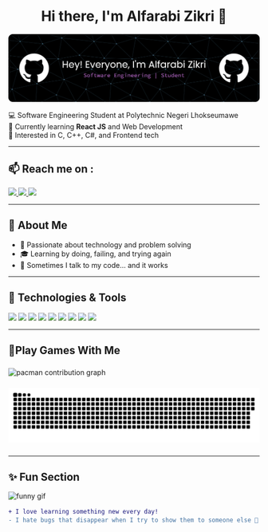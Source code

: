 <h1 align="center">Hi there, I'm Alfarabi Zikri 👋</h1>

![Alfarabi Zikri](img/github-header-banner.png)

<p align="left">
  💻 Software Engineering Student at Polytechnic Negeri Lhokseumawe <br>
  🌱 Currently learning <strong>React JS</strong> and Web Development <br>
  🔭 Interested in C, C++, C#, and Frontend tech <br>
</p>

---

## 📫 Reach me on :
<p align="left">
  <a href="https://www.instagram.com/a.pattnma/" target="_blank">
    <img src="https://skillicons.dev/icons?i=instagram" height="38" />
  </a>
  <a href="https://linkedin.com/in/username" target="_blank">
    <img src="https://skillicons.dev/icons?i=linkedin" height="38" />
  </a>
  <a href="mailto:emailkamu@gmail.com" target="_blank">
    <img src="https://skillicons.dev/icons?i=gmail" height="38" />
  </a>
</p>



---

## 🚀 About Me
- 🌟 Passionate about technology and problem solving  
- 🎓 Learning by doing, failing, and trying again  
- 🧠 Sometimes I talk to my code... and it works  

---

## 🚀 Technologies & Tools
<p align="left">
  <img src="https://cdn.jsdelivr.net/gh/devicons/devicon/icons/c/c-original.svg" width="40" />
  <img src="https://cdn.jsdelivr.net/gh/devicons/devicon/icons/cplusplus/cplusplus-original.svg" width="40" />
  <img src="https://cdn.jsdelivr.net/gh/devicons/devicon/icons/csharp/csharp-original.svg" width="40" />
  <img src="https://cdn.jsdelivr.net/gh/devicons/devicon/icons/html5/html5-original.svg" width="40" />
  <img src="https://cdn.jsdelivr.net/gh/devicons/devicon/icons/css3/css3-original.svg" width="40" />
  <img src="https://cdn.jsdelivr.net/gh/devicons/devicon/icons/react/react-original.svg" width="40" />
  <img src="https://cdn.jsdelivr.net/gh/devicons/devicon/icons/git/git-original.svg" width="40" />
  <img src="https://cdn.jsdelivr.net/gh/devicons/devicon/icons/vscode/vscode-original.svg" width="40" />
  <img src="https://cdn.jsdelivr.net/gh/devicons/devicon/icons/figma/figma-original.svg" width="40" />
</p>

---

<h2 align="left">🎯Play Games With Me</h2>

###

<picture>
  <source media="(prefers-color-scheme: dark)" srcset="https://raw.githubusercontent.com/alfrbizikri/alfrbizikri/output/pacman-contribution-graph-dark.svg">
  <source media="(prefers-color-scheme: light)" srcset="https://raw.githubusercontent.com/alfrbizikri/alfrbizikri/output/pacman-contribution-graph.svg">
  <img alt="pacman contribution graph" src="https://raw.githubusercontent.com/alfrbizikri/alfrbizikri/output/pacman-contribution-graph.svg">
</picture>

###

<img src="https://raw.githubusercontent.com/alfrbizikri/alfrbizikri/output/snake.svg" alt="Snake animation" />

###

---

## ✨ Fun Section

![funny gif](https://media3.giphy.com/media/v1.Y2lkPTc5MGI3NjExOXc3ZXFnaDJ4dGs3NmNtcndicGh5cTJ1MHAzbmIxajA1enEydDdleSZlcD12MV9pbnRlcm5hbF9naWZfYnlfaWQmY3Q9Zw/dRvEZLV0ORAmHT1L5u/giphy.gif)

```diff
+ I love learning something new every day!
- I hate bugs that disappear when I try to show them to someone else 😤


